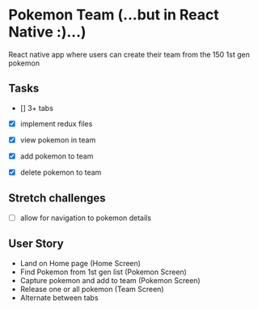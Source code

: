 # Pokemon Team (...but in React Native :)...)

React native app where users can create their team from the 150 1st gen pokemon

## Tasks
- [] 3+ tabs
- [x] implement redux files
- [x] view pokemon in team
- [x] add pokemon to team
- [x] delete pokemon to team


## Stretch challenges
- [ ] allow for navigation to pokemon details

## User Story
- Land on Home page (Home Screen)
- Find Pokemon from 1st gen list (Pokemon Screen)
- Capture pokemon and add to team (Pokemon Screen)
- Release one or all pokemon (Team Screen)
- Alternate between tabs
